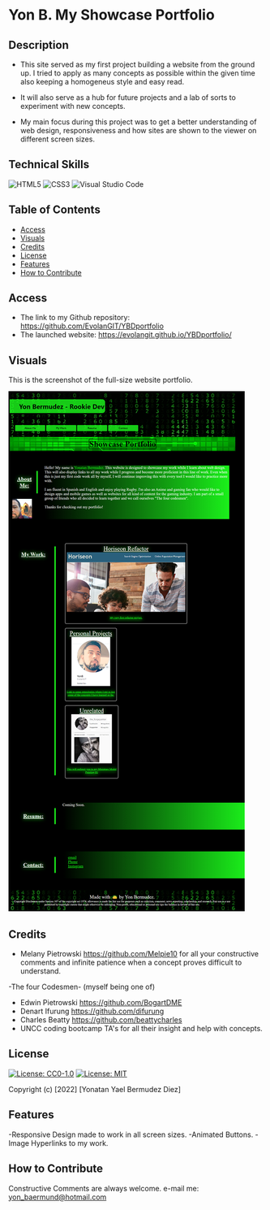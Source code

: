 # Yon B. My Showcase Portfolio


## Description

- This site served as my first project building a website from the ground up. I tried to apply as many concepts 
as possible within the given time also keeping a homogeneus style and easy read.

- It will also serve as a hub for future projects and a lab of sorts to experiment with new concepts.

- My main focus during this project was to get a better understanding of web design, responsiveness and how sites are shown to the viewer on different screen sizes.

## Technical Skills

![HTML5](https://img.shields.io/badge/html5-%23E34F26.svg?style=for-the-badge&logo=html5&logoColor=white)
![CSS3](https://img.shields.io/badge/css3-%231572B6.svg?style=for-the-badge&logo=css3&logoColor=white)
![Visual Studio Code](https://img.shields.io/badge/Visual%20Studio%20Code-0078d7.svg?style=for-the-badge&logo=visual-studio-code&logoColor=white)


## Table of Contents

- [Access](#access)
- [Visuals](#visuals)
- [Credits](#credits)
- [License](#license)
- [Features](#features)
- [How to Contribute](#how-to-contribute)

## Access

- The link to my Github repository: https://github.com/EvolanGIT/YBDportfolio
- The launched website: https://evolangit.github.io/YBDportfolio/


## Visuals

This is the screenshot of the full-size website portfolio.
    
![alt fullsite](assets/images/Fullscreenshot.png)
    

## Credits

- Melany Pietrowski https://github.com/Melpie10 for all your constructive 
comments and infinite patience when a concept proves difficult to understand.

-The four Codesmen- (myself being one of)
- Edwin Pietrowski https://github.com/BogartDME
- Denart Ifurung https://github.com/difurung
- Charles Beatty https://github.com/beattycharles
- UNCC coding bootcamp TA's for all their insight and help with concepts.

## License

[![License: CC0-1.0](https://licensebuttons.net/l/zero/1.0/80x15.png)](http://creativecommons.org/publicdomain/zero/1.0/)
[![License: MIT](https://img.shields.io/badge/License-MIT-yellow.svg)](https://opensource.org/licenses/MIT)



Copyright (c) [2022] [Yonatan Yael Bermudez Diez]


## Features

-Responsive Design made to work in all screen sizes.
-Animated Buttons.
-Image Hyperlinks to my work.

## How to Contribute

Constructive Comments are always welcome. e-mail me: yon_baermund@hotmail.com

